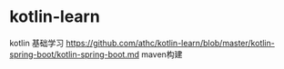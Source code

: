 # kotlin-learn
kotlin 基础学习
https://github.com/athc/kotlin-learn/blob/master/kotlin-spring-boot/kotlin-spring-boot.md maven构建
